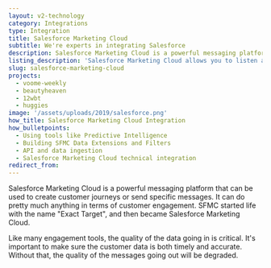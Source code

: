 ```yaml
---
layout: v2-technology
category: Integrations
type: Integration
title: Salesforce Marketing Cloud
subtitle: We're experts in integrating Salesforce
description: Salesforce Marketing Cloud is a powerful messaging platform that can be used to create customer journeys or send specific messages. It can do pretty much anything in terms of customer engagement.
listing_description: 'Salesforce Marketing Cloud allows you to listen and engage with customers across: email, social, web, and mobile. Salesforce allows you to automate and manage every campaign, publish content, analyse results, and optimise. Salesforce Marketing Cloud provides a great range of marketing options to design and automate customer journeys. We can help you to design and implement a solution to fit your business goals and integrate with your website.'
slug: salesforce-marketing-cloud
projects:
  - voome-weekly
  - beautyheaven
  - 12wbt
  - huggies
image: '/assets/uploads/2019/salesforce.png'
how_title: Salesforce Marketing Cloud Integration
how_bulletpoints:
  - Using tools like Predictive Intelligence
  - Building SFMC Data Extensions and Filters
  - API and data ingestion
  - Salesforce Marketing Cloud technical integration
redirect_from:
---
```


Salesforce Marketing Cloud is a powerful messaging platform that can be used to create customer journeys or send specific messages. It can do pretty much anything in terms of customer engagement. SFMC started life with the name "Exact Target", and then became Salesforce Marketing Cloud.

Like many engagement tools, the quality of the data going in is critical. It's important to make sure the customer data is both timely and accurate. Without that, the quality of the messages going out will be degraded.
